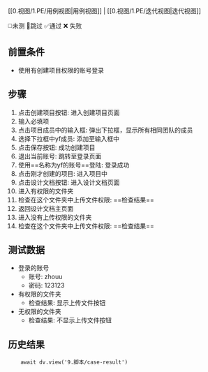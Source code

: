 [[0.视图/1.PE/用例视图|用例视图]] | [[0.视图/1.PE/迭代视图|迭代视图]]

 ◻️未测    🚫跳过     ✅通过    ❌ 失败
## 前置条件

- 使用有创建项目权限的账号登录

## 步骤

1. 点击创建项目按钮: 进入创建项目页面
2. 输入必填项
3. 点击项目成员中的输入框: 弹出下拉框，显示所有相同团队的成员
4. 选择下拉框中yf成员: 添加至输入框中
5. 点击保存按钮: 成功创建项目
6. 退出当前账号: 跳转至登录页面
7. 使用==名称为yf的账号==登陆: 登录成功
8. 点击刚才创建的项目: 进入项目中
9. 点击设计文档按钮: 进入设计文档页面
10. 进入有权限的文件夹
11. 检查在这个文件夹中上传文件权限: ==检查结果== 
12. 返回设计文档主页面
13. 进入没有上传权限的文件夹
14. 检查在这个文件夹中上传文件权限: ==检查结果==

## 测试数据

- 登录的账号
	- 账号: zhouu
	- 密码: 123123
- 有权限的文件夹
	- 检查结果: 显示上传文件按钮
- 无权限的文件夹
	- 检查结果: 不显示上传文件按钮

## 历史结果

```dataviewjs
    await dv.view('9.脚本/case-result')
```
